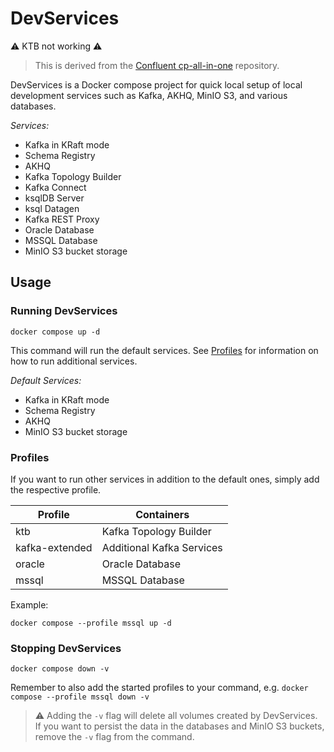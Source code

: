 # DevServices

:warning: KTB not working :warning:

> This is derived from the [Confluent cp-all-in-one](https://github.com/confluentinc/cp-all-in-one) repository.

DevServices is a Docker compose project for quick local setup of local development services such as Kafka, AKHQ, MinIO S3, and various databases.

*Services:*

- Kafka in KRaft mode
- Schema Registry
- AKHQ
- Kafka Topology Builder
- Kafka Connect
- ksqlDB Server
- ksql Datagen
- Kafka REST Proxy
- Oracle Database
- MSSQL Database
- MinIO S3 bucket storage

## Usage

### Running DevServices

```
docker compose up -d
```

This command will run the default services.
See [Profiles](#profiles) for information on how to run additional services.

*Default Services:*

- Kafka in KRaft mode
- Schema Registry
- AKHQ
- MinIO S3 bucket storage

### Profiles

If you want to run other services in addition to the default ones, simply add the respective profile. 

| Profile           | Containers                |
|-------------------|---------------------------|
| ktb               | Kafka Topology Builder    |
| kafka-extended    | Additional Kafka Services |
| oracle            | Oracle Database           |
| mssql             | MSSQL Database            |

Example:

```
docker compose --profile mssql up -d
```

### Stopping DevServices

```
docker compose down -v
```

Remember to also add the started profiles to your command, e.g. `docker compose --profile mssql down -v`

> :warning: Adding the `-v` flag will delete all volumes created by DevServices.
If you want to persist the data in the databases and MinIO S3 buckets, remove the `-v` flag from the command.